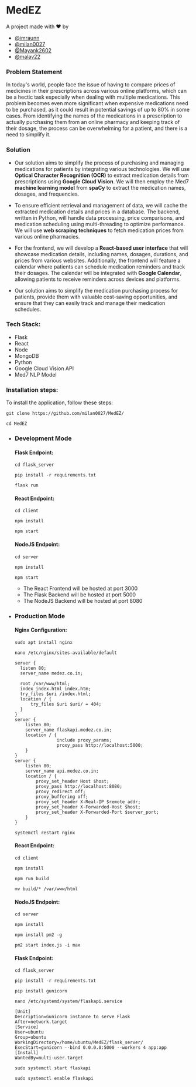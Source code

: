 # MedEZ
A project made with ❤️ by
- [@imraunn](https://github.com/imraunn)
- [@milan0027](https://github.com/milan0027)
- [@Mayank2602](https://github.com/Mayank2602)
- [@malav22](https://github.com/malav22)

### Problem Statement
In today's world, people face the issue of having to compare prices of medicines in their prescriptions across various online platforms, which can be a hectic task especially when dealing with multiple medications. This problem becomes even more significant when expensive medications need to be purchased, as it could result in potential savings of up to 80% in some cases. From identifying the names of the medications in a prescription to actually purchasing them from an online pharmacy and keeping track of their dosage, the process can be overwhelming for a patient, and there is a need to simplify it.

### Solution
- Our solution aims to simplify the process of purchasing and managing medications for patients by integrating various technologies. We will use **Optical Character Recognition (OCR)** to extract medication details from prescriptions using **Google Cloud Vision**. We will then employ the Med7 **machine learning model** from **spaCy** to extract the medication names, dosages, and frequencies.

- To ensure efficient retrieval and management of data, we will cache the extracted medication details and prices in a database. The backend, written in Python, will handle data processing, price comparisons, and medication scheduling using multi-threading to optimize performance. We will use **web scraping techniques** to fetch medication prices from various online pharmacies.

- For the frontend, we will develop a **React-based user interface** that will showcase medication details, including names, dosages, durations, and prices from various websites. Additionally, the frontend will feature a calendar where patients can schedule medication reminders and track their dosages. The calendar will be integrated with **Google Calendar**, allowing patients to receive reminders across devices and platforms.

- Our solution aims to simplify the medication purchasing process for patients, provide them with valuable cost-saving opportunities, and ensure that they can easily track and manage their medication schedules.
### Tech Stack:
- Flask
- React
- Node
- MongoDB
- Python
- Google Cloud Vision API
- Med7 NLP Model
### Installation steps:
To install the application, follow these steps:
``` 
git clone https://github.com/milan0027/MedEZ/
```
```
cd MedEZ
```
- ### Development Mode
  #### Flask Endpoint:
  ```
  cd flask_server
  ```
  ```
  pip install -r requirements.txt
  ```
  ```
  flask run
  ```

  #### React Endpoint:
  ```
  cd client
  ```
  ```
  npm install
  ```
  ```
  npm start
  ```

  #### NodeJS Endpoint:
  ```
  cd server
  ```
  ```
  npm install
  ```
  ```
  npm start
  ```
  - The React Frontend will be hosted at port 3000 
  - The Flask Backend will be hosted at port 5000
  - The NodeJS Backend will be hosted at port 8080
- ### Production Mode
  #### Nginx Configuration:
  ```
  sudo apt install nginx
  ```
  ```
  nano /etc/nginx/sites-available/default
  ```

  ```
  server {
    listen 80;
    server_name medez.co.in;

    root /var/www/html;
    index index.html index.htm;
    try_files $uri /index.html;
    location / {
        try_files $uri $uri/ = 404;
    }
  }
  server {
      listen 80;
      server_name flaskapi.medez.co.in;
      location / {
                  include proxy_params;
                  proxy_pass http://localhost:5000;
      }
  }
  server {
      listen 80;
      server_name api.medez.co.in;
      location / {
          proxy_set_header Host $host;
          proxy_pass http://localhost:8080;
          proxy_redirect off;
          proxy_buffering off;
          proxy_set_header X-Real-IP $remote_addr;
          proxy_set_header X-Forwarded-Host $host;
          proxy_set_header X-Forwarded-Port $server_port;
      }
  }
  ```
  ```
  systemctl restart nginx
  ```
  #### React Endpoint:
  ```
  cd client
  ```
  ```
  npm install
  ```
  ```
  npm run build
  ```
  ```
  mv build/* /var/www/html
  ```
  #### NodeJS Endpoint:
  ```
  cd server
  ```
  ```
  npm install
  ```
  ```
  npm install pm2 -g
  ```
  ```
  pm2 start index.js -i max
  ```
  #### Flask Endpoint:
  ```
  cd flask_server
  ```
  ```
  pip install -r requirements.txt
  ```
  ```
  pip install gunicorn
  ```
  ```
  nano /etc/systemd/system/flaskapi.service
  ```
  ```
  [Unit]
  Description=Gunicorn instance to serve Flask
  After=network.target
  [Service]
  User=ubuntu
  Group=ubuntu
  WorkingDirectory=/home/ubuntu/MedEZ/flask_server/
  ExecStart=gunicorn --bind 0.0.0.0:5000 --workers 4 app:app
  [Install]
  WantedBy=multi-user.target
  ```
  ```
  sudo systemctl start flaskapi
  ```
  ```
  sudo systemctl enable flaskapi
  ```
